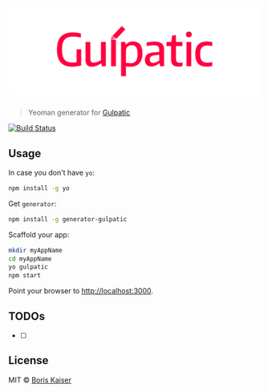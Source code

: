 # ![Gulpatic](https://raw.githubusercontent.com/gulpaticjs/gulpatic/demo/resources/logo.png)
> Yeoman generator for [Gulpatic](https://github.com/gulpaticjs/gulpatic)

[![Build Status](https://travis-ci.org/gulpaticjs/generator-gulpatic.svg?branch=develop)](https://travis-ci.org/gulpaticjs/generator-gulpatic)

## Usage
In case you don't have `yo`:
```bash
npm install -g yo
```

Get `generator`:
```bash
npm install -g generator-gulpatic
```

Scaffold your app:
```bash
mkdir myAppName
cd myAppName
yo gulpatic
npm start
```

Point your browser to [http://localhost:3000](http://localhost:3000).


## TODOs
- [ ]


## License
MIT © [Boris Kaiser](http://kaiser.wtf)
